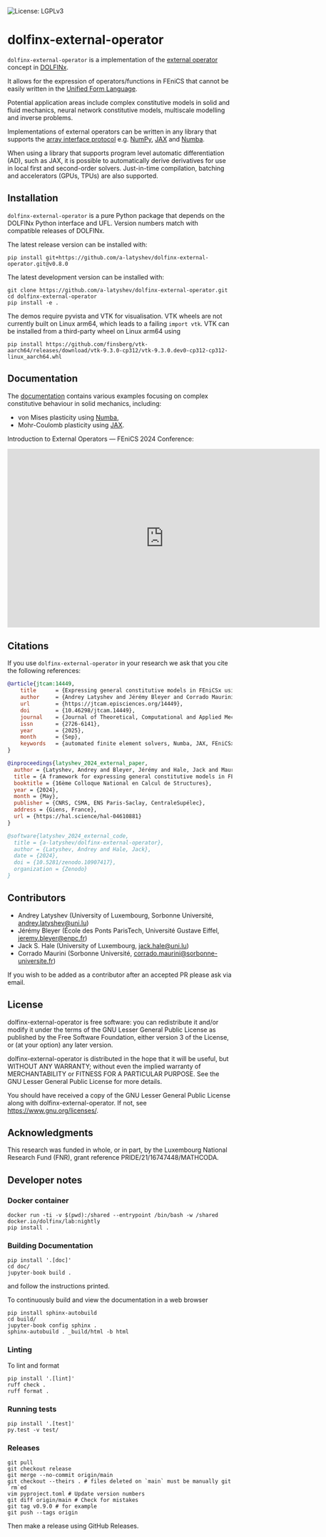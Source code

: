 ![License: LGPLv3](https://img.shields.io/badge/License-LGPL%20v3.0-lightgrey.svg)

# dolfinx-external-operator

`dolfinx-external-operator` is a implementation of the [external
operator](https://doi.org/10.48550/arXiv.2111.00945) concept in
[DOLFINx](https://github.com/FEniCS/dolfinx).

It allows for the expression of operators/functions in FEniCS that cannot be
easily written in the [Unified Form Language](https://github.com/fenics/ufl).

Potential application areas include complex constitutive models in solid and
fluid mechanics, neural network constitutive models, multiscale modelling and
inverse problems. 

Implementations of external operators can be written in any library that
supports the [array interface
protocol](https://numpy.org/doc/stable/reference/arrays.interface.html) e.g. 
[NumPy](https://numpy.org/), [JAX](https://github.com/google/jax) and
[Numba](http://numba.pydata.org).

When using a library that supports program level automatic differentiation
(AD), such as JAX, it is possible to automatically derive derivatives for use
in local first and second-order solvers. Just-in-time compilation, batching and
accelerators (GPUs, TPUs) are also supported.

## Installation

`dolfinx-external-operator` is a pure Python package that depends on the
DOLFINx Python interface and UFL. Version numbers match with compatible
releases of DOLFINx.

The latest release version can be installed with:

```Shell
pip install git+https://github.com/a-latyshev/dolfinx-external-operator.git@v0.8.0
```

The latest development version can be installed with:

```Shell
git clone https://github.com/a-latyshev/dolfinx-external-operator.git
cd dolfinx-external-operator
pip install -e .
```

The demos require pyvista and VTK for visualisation. VTK wheels are not
currently built on Linux arm64, which leads to a failing `import vtk`. VTK can
be installed from a third-party wheel on Linux arm64 using
```Shell
pip install https://github.com/finsberg/vtk-aarch64/releases/download/vtk-9.3.0-cp312/vtk-9.3.0.dev0-cp312-cp312-linux_aarch64.whl 
```

## Documentation

The [documentation](https://a-latyshev.github.io/dolfinx-external-operator/)
contains various examples focusing on complex constitutive behaviour in solid
mechanics, including:

* von Mises plasticity using [Numba](https://numba.pydata.org/),
* Mohr-Coulomb plasticity using [JAX](https://jax.readthedocs.io/en/latest).

Introduction to External Operators — FEniCS 2024 Conference:

<iframe width="700" height="400" src="https://www.youtube.com/embed/y8goeapqfsw?si=BQwDcdwqS3EF5rwW" frameborder="0" allowfullscreen></iframe>

## Citations 

If you use `dolfinx-external-operator` in your research we ask that you cite
the following references:

```bibtex
@article{jtcam:14449,
    title      = {Expressing general constitutive models in FEniCSx using external operators and algorithmic automatic differentiation},
    author     = {Andrey Latyshev and Jérémy Bleyer and Corrado Maurini and Jack Hale},
    url        = {https://jtcam.episciences.org/14449},
    doi        = {10.46298/jtcam.14449},
    journal    = {Journal of Theoretical, Computational and Applied Mechanics},
    issn       = {2726-6141},
    year       = {2025},
    month      = {Sep},
    keywords   = {automated finite element solvers, Numba, JAX, FEniCSx, external operators, algorithmic automatic differentiation, constitutive models}
}

@inproceedings{latyshev_2024_external_paper,
  author = {Latyshev, Andrey and Bleyer, Jérémy and Hale, Jack and Maurini, Corrado},
  title = {A framework for expressing general constitutive models in FEniCSx},
  booktitle = {16ème Colloque National en Calcul de Structures},
  year = {2024},
  month = {May},
  publisher = {CNRS, CSMA, ENS Paris-Saclay, CentraleSupélec},
  address = {Giens, France},
  url = {https://hal.science/hal-04610881}
}

@software{latyshev_2024_external_code,
  title = {a-latyshev/dolfinx-external-operator},
  author = {Latyshev, Andrey and Hale, Jack},
  date = {2024},
  doi = {10.5281/zenodo.10907417},
  organization = {Zenodo}
}
```

## Contributors

* Andrey Latyshev (University of Luxembourg, Sorbonne Université,
  andrey.latyshev@uni.lu)
* Jérémy Bleyer (École des Ponts ParisTech, Université Gustave Eiffel, jeremy.bleyer@enpc.fr)
* Jack S. Hale (University of Luxembourg, jack.hale@uni.lu)
* Corrado Maurini (Sorbonne Université, corrado.maurini@sorbonne-universite.fr)

If you wish to be added as a contributor after an accepted PR please ask via
email.

## License

dolfinx-external-operator is free software: you can redistribute it and/or
modify it under the terms of the GNU Lesser General Public License as published
by the Free Software Foundation, either version 3 of the License, or (at your
option) any later version.

dolfinx-external-operator is distributed in the hope that it will be useful,
but WITHOUT ANY WARRANTY; without even the implied warranty of MERCHANTABILITY
or FITNESS FOR A PARTICULAR PURPOSE. See the GNU Lesser General Public License
for more details.

You should have received a copy of the GNU Lesser General Public License along
with dolfinx-external-operator. If not, see https://www.gnu.org/licenses/.

## Acknowledgments

This research was funded in whole, or in part, by the Luxembourg National
Research Fund (FNR), grant reference PRIDE/21/16747448/MATHCODA.

## Developer notes

### Docker container

```Shell
docker run -ti -v $(pwd):/shared --entrypoint /bin/bash -w /shared docker.io/dolfinx/lab:nightly
pip install .
```

### Building Documentation

```Shell
pip install '.[doc]'
cd doc/
jupyter-book build .
```

and follow the instructions printed.

To continuously build and view the documentation in a web browser

```Shell
pip install sphinx-autobuild
cd build/
jupyter-book config sphinx .
sphinx-autobuild . _build/html -b html
```

### Linting

To lint and format

```Shell
pip install '.[lint]'
ruff check .
ruff format .
```

### Running tests

```Shell
pip install '.[test]'
py.test -v test/
```

### Releases

```Shell
git pull
git checkout release
git merge --no-commit origin/main
git checkout --theirs . # files deleted on `main` must be manually git `rm`ed
vim pyproject.toml # Update version numbers
git diff origin/main # Check for mistakes
git tag v0.9.0 # for example
git push --tags origin
```

Then make a release using GitHub Releases.
